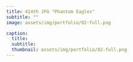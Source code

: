 ```yaml
---
title: 414th JFG "Phantom Eagles"
subtitle: ""
image: assets/img/portfolio/02-full.png

caption:
  title: 
  subtitle: 
  thumbnail: assets/img/portfolio/02-full.png
---
```

